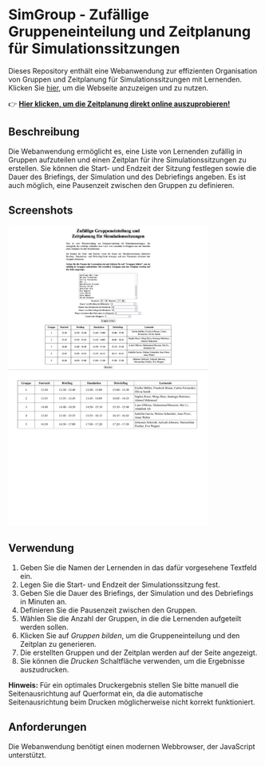 # SimGroup - Zufällige Gruppeneinteilung und Zeitplanung für Simulationssitzungen

Dieses Repository enthält eine Webanwendung zur effizienten Organisation von Gruppen und Zeitplanung für Simulationssitzungen mit Lernenden. Klicken Sie [hier](https://FlorianLoyns.github.io/SimGroup/), um die Webseite anzuzeigen und zu nutzen.

👉 **[Hier klicken, um die Zeitplanung direkt online auszuprobieren!](https://FlorianLoyns.github.io/SimGroup/)**

## Beschreibung

Die Webanwendung ermöglicht es, eine Liste von Lernenden zufällig in Gruppen aufzuteilen und einen Zeitplan für ihre Simulationssitzungen zu erstellen. Sie können die Start- und Endzeit der Sitzung festlegen sowie die Dauer des Briefings, der Simulation und des Debriefings angeben. Es ist auch möglich, eine Pausenzeit zwischen den Gruppen zu definieren.

## Screenshots
<img src="screenshot_1.png" alt="Eingabemaske" width="400"><img src="screenshot_2.png" alt="Ausgabe als PDF" width="400">

## Verwendung

1. Geben Sie die Namen der Lernenden in das dafür vorgesehene Textfeld ein.
2. Legen Sie die Start- und Endzeit der Simulationssitzung fest.
3. Geben Sie die Dauer des Briefings, der Simulation und des Debriefings in Minuten an.
4. Definieren Sie die Pausenzeit zwischen den Gruppen.
5. Wählen Sie die Anzahl der Gruppen, in die die Lernenden aufgeteilt werden sollen.
6. Klicken Sie auf *Gruppen bilden*, um die Gruppeneinteilung und den Zeitplan zu generieren.
7. Die erstellten Gruppen und der Zeitplan werden auf der Seite angezeigt.
8. Sie können die *Drucken* Schaltfläche verwenden, um die Ergebnisse auszudrucken.

**Hinweis:** Für ein optimales Druckergebnis stellen Sie bitte manuell die Seitenausrichtung auf Querformat ein, da die automatische Seitenausrichtung beim Drucken möglicherweise nicht korrekt funktioniert.

## Anforderungen

Die Webanwendung benötigt einen modernen Webbrowser, der JavaScript unterstützt.
